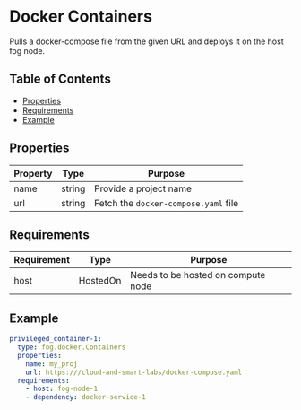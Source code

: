 # Docker Containers
Pulls a docker-compose file from the given URL and deploys it on the host fog node.

## Table of Contents
- [Properties](#properties)
- [Requirements](#requirements)
- [Example](#example)

## Properties
| Property | Type |Purpose |
| --- | --- | --- |
| name | string | Provide a project name |
| url | string | Fetch the `docker-compose.yaml` file |

## Requirements
| Requirement | Type |Purpose |
| --- | --- | --- |
| host | HostedOn | Needs to be hosted on compute node |

## Example
```yaml
privileged_container-1:
  type: fog.docker.Containers
  properties:
    name: my_proj
    url: https:///cloud-and-smart-labs/docker-compose.yaml
  requirements:
    - host: fog-node-1
    - dependency: docker-service-1
```